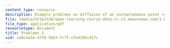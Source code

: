 ```yaml
---
content_type: resource
description: Example problems on diffusion of an instantaneous point release.
file: /media/https%3A/open-learning-course-data-rc.s3.amazonaws.com/1-061-transport-processes-in-the-environment-fall-2008/ca8caa3a47f85bb37c7fc5e439dcd17c_problems3.pdf
file_type: application/pdf
resourcetype: Document
title: Problems 3
uid: ca8caa3a-47f8-5bb3-7c7f-c5e439dcd17c
---
```

